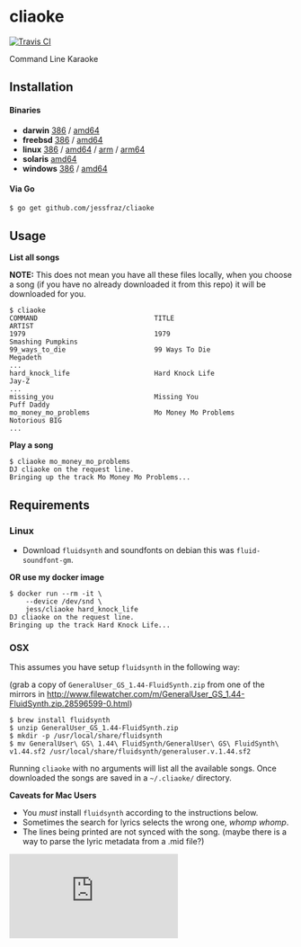 # cliaoke

[![Travis CI](https://travis-ci.org/jessfraz/cliaoke.svg?branch=master)](https://travis-ci.org/jessfraz/cliaoke)

Command Line Karaoke

## Installation

#### Binaries

- **darwin** [386](https://github.com/jessfraz/cliaoke/releases/download/v0.2.1/cliaoke-darwin-386) / [amd64](https://github.com/jessfraz/cliaoke/releases/download/v0.2.1/cliaoke-darwin-amd64)
- **freebsd** [386](https://github.com/jessfraz/cliaoke/releases/download/v0.2.1/cliaoke-freebsd-386) / [amd64](https://github.com/jessfraz/cliaoke/releases/download/v0.2.1/cliaoke-freebsd-amd64)
- **linux** [386](https://github.com/jessfraz/cliaoke/releases/download/v0.2.1/cliaoke-linux-386) / [amd64](https://github.com/jessfraz/cliaoke/releases/download/v0.2.1/cliaoke-linux-amd64) / [arm](https://github.com/jessfraz/cliaoke/releases/download/v0.2.1/cliaoke-linux-arm) / [arm64](https://github.com/jessfraz/cliaoke/releases/download/v0.2.1/cliaoke-linux-arm64)
- **solaris** [amd64](https://github.com/jessfraz/cliaoke/releases/download/v0.2.1/cliaoke-solaris-amd64)
- **windows** [386](https://github.com/jessfraz/cliaoke/releases/download/v0.2.1/cliaoke-windows-386) / [amd64](https://github.com/jessfraz/cliaoke/releases/download/v0.2.1/cliaoke-windows-amd64)

#### Via Go

```bash
$ go get github.com/jessfraz/cliaoke
```

## Usage

**List all songs**

**NOTE:** This does not mean you have all these files locally, when you choose
a song (if you have no already downloaded it from this repo) it will be
downloaded for you.

```console
$ cliaoke
COMMAND                             TITLE                               ARTIST
1979                                1979                                Smashing Pumpkins
99_ways_to_die                      99 Ways To Die                      Megadeth
...
hard_knock_life                     Hard Knock Life                     Jay-Z
...
missing_you                         Missing You                         Puff Daddy
mo_money_mo_problems                Mo Money Mo Problems                Notorious BIG
...
```

**Play a song**

```console
$ cliaoke mo_money_mo_problems
DJ cliaoke on the request line.
Bringing up the track Mo Money Mo Problems...
```

## Requirements

### Linux

- Download `fluidsynth` and soundfonts on debian this was `fluid-soundfont-gm`.

**OR use my docker image**

```
$ docker run --rm -it \
    --device /dev/snd \
    jess/cliaoke hard_knock_life
DJ cliaoke on the request line.
Bringing up the track Hard Knock Life...
```


### OSX

This assumes you have setup `fluidsynth` in the following way:

(grab a copy of `GeneralUser_GS_1.44-FluidSynth.zip` from one of the mirrors in  http://www.filewatcher.com/m/GeneralUser_GS_1.44-FluidSynth.zip.28596599-0.html)

```console
$ brew install fluidsynth
$ unzip GeneralUser_GS_1.44-FluidSynth.zip
$ mkdir -p /usr/local/share/fluidsynth
$ mv GeneralUser\ GS\ 1.44\ FluidSynth/GeneralUser\ GS\ FluidSynth\ v1.44.sf2 /usr/local/share/fluidsynth/generaluser.v.1.44.sf2
```

Running `cliaoke` with no arguments will list all the available songs. Once downloaded the songs are saved in a `~/.cliaoke/` directory.

**Caveats for Mac Users**

- You *must* install `fluidsynth` according to the instructions below.
- Sometimes the search for lyrics selects the wrong one, *whomp whomp*.
- The lines being printed are not synced with the song. (maybe there is a way to parse the lyric metadata from a .mid file?)


[![Analytics](https://ga-beacon.appspot.com/UA-29404280-16/cliaoke/README.md)](https://github.com/jessfraz/cliaoke)
